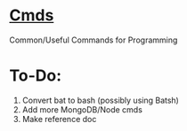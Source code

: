 # [Cmds](https://github.com/Sondro/Cmds)
Common/Useful Commands for Programming
# To-Do:
1. Convert bat to bash (possibly using Batsh)
2. Add more MongoDB/Node cmds
3. Make reference doc
